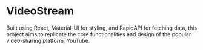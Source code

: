 # VideoStream
Built using React, Material-UI for styling, and RapidAPI for fetching data, this project aims to replicate the core functionalities and design of the popular video-sharing platform, YouTube.

